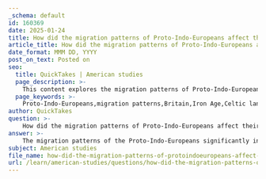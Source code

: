 ```yaml
---
_schema: default
id: 160369
date: 2025-01-24
title: How did the migration patterns of Proto-Indo-Europeans affect their settlement in Britain and Ireland?
article_title: How did the migration patterns of Proto-Indo-Europeans affect their settlement in Britain and Ireland?
date_format: MMM DD, YYYY
post_on_text: Posted on
seo:
  title: QuickTakes | American studies
  page_description: >-
    This content explores the migration patterns of Proto-Indo-Europeans and their effects on the settlement and cultural landscape of Britain and Ireland, highlighting the emergence of Celtic languages and customs.
  page_keywords: >-
    Proto-Indo-Europeans,migration patterns,Britain,Iron Age,Celtic languages,cultural diffusion,Bell Beaker culture,archaeological evidence,genetic studies,settlement
author: QuickTakes
question: >-
    How did the migration patterns of Proto-Indo-Europeans affect their settlement in Britain and Ireland?
answer: >-
    The migration patterns of the Proto-Indo-Europeans significantly influenced their settlement in Britain and Ireland, primarily through the introduction of new cultural and linguistic elements that laid the groundwork for later Celtic societies.\n\n1. **Origins and Migration**: The Proto-Indo-Europeans are believed to have originated in the region north of the Black Sea, with migrations beginning around the end of the Neolithic period (approximately 4500 to 2500 BCE). These migrations spread their language and culture across Europe, including into the British Isles. The Kurgan hypothesis suggests that these movements were not only gradual but also involved significant cultural diffusion, which would have included the introduction of agricultural practices and domesticated animals.\n\n2. **Impact on Language and Culture**: As the Proto-Indo-Europeans migrated, they contributed to the linguistic landscape of Europe. The arrival of these groups in Britain and Ireland is linked to the emergence of Celtic languages, which are part of the broader Indo-European language family. Genetic studies indicate that large-scale migrations during the Bronze Age had a profound impact on the population structure of Britain, leading to the establishment of Celtic languages in the region.\n\n3. **Bell Beaker Culture**: The Bell Beaker culture, which flourished around 2750 BCE, is often associated with early Celtic settlement in the British Isles. Scholars like Myles Dillon and Nora Kershaw Chadwick have proposed that this culture facilitated the dispersion of Celtic peoples across Western Europe, including Britain and Ireland. The Bell Beaker culture is characterized by distinctive pottery and burial practices, which may have been adopted or adapted by incoming Celtic groups.\n\n4. **Celtic Migrations**: The term "Celtic migrations" refers to the movements of Celtic peoples across Europe during the Iron Age, which further shaped the cultural and linguistic identity of the British Isles. These migrations led to the spread of Celtic customs, material culture, and social structures, which were influenced by earlier Proto-Indo-European practices.\n\n5. **Archaeological and Genetic Evidence**: Recent DNA analyses have revealed that the migrations into Britain during the Bronze Age were significant enough to alter the demographic landscape. This evidence supports the idea that the Proto-Indo-European migrations were crucial in establishing the foundations for Celtic identity in Britain and Ireland.\n\nIn summary, the migration patterns of the Proto-Indo-Europeans played a pivotal role in shaping the cultural and linguistic landscape of Britain and Ireland. Their movements facilitated the introduction of new languages, customs, and social structures that would evolve into the distinct Celtic identities recognized in these regions today.
subject: American studies
file_name: how-did-the-migration-patterns-of-protoindoeuropeans-affect-their-settlement-in-britain-and-ireland.md
url: /learn/american-studies/questions/how-did-the-migration-patterns-of-protoindoeuropeans-affect-their-settlement-in-britain-and-ireland
---
```


&nbsp;